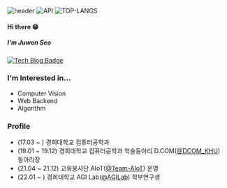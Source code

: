 
![header](https://capsule-render.vercel.app/api?type=cylinder&color=auto&height=150&section=header&text=JJuOn&fontSize=90&animation=blinking)
![API](https://github-readme-stats.vercel.app/api?username=JJuOn)
![TOP-LANGS](https://github-readme-stats.vercel.app/api/top-langs/?username=JJuOn&layout=compact&hide=jupyter%20notebook)
  
  
#### Hi there 😁
##### I'm Juwon Seo
[![Tech Blog Badge](http://img.shields.io/badge/-Tech%20blog-black?style=flat-square&logo=tistory&link=https://jjuon.tistory.com)](https://jjuon.tistory.com/) 
### I'm Interested in...
- Computer Vision
- Web Backend
- Algorithm  

### Profile  
- (17.03 ~ ) 경희대학교 컴퓨터공학과  
- (19.01 ~ 19.12) 경희대학교 컴퓨터공학과 학술동아리 D.COM([@DCOM_KHU](https://github.com/dcom-khu)) 동아리장  
- (21.04 ~ 21.12) 교육봉사단 AIoT([@Team-AIoT](https://github.com/TeamAIoT)) 운영  
- (22.01 ~ ) 경희대학교 AGI Lab([@AGILab](https://agi.khu.ac.kr)) 학부연구생
<!--
**JJuOn/JJuOn** is a ✨ _special_ ✨ repository because its `README.md` (this file) appears on your GitHub profile.

Here are some ideas to get you started:

- 🔭 I’m currently working on ...
- 🌱 I’m currently learning ...
- 👯 I’m looking to collaborate on ...
- 🤔 I’m looking for help with ...
- 💬 Ask me about ...
- 📫 How to reach me: ...
- 😄 Pronouns: ...
- ⚡ Fun fact: ...
-->
